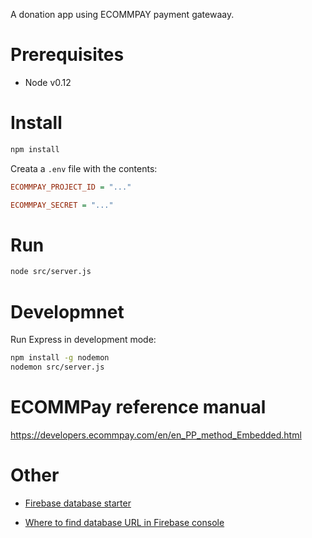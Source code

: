 A donation app using ECOMMPAY payment gatewaay.

# Prerequisites

* Node v0.12

# Install

```sh
npm install
```

Creata a `.env` file with the contents:

```ini
ECOMMPAY_PROJECT_ID = "..."

ECOMMPAY_SECRET = "..."
```

# Run

```sh
node src/server.js
```

# Developmnet

Run Express in development mode:

```sh
npm install -g nodemon
nodemon src/server.js
```

# ECOMMPay reference manual

https://developers.ecommpay.com/en/en_PP_method_Embedded.html

# Other

- [Firebase database starter](https://riptutorial.com/firebase/example/22139/hello-world-firebase-realtime-database-in-node)

- [Where to find database URL in Firebase console](https://stackoverflow.com/a/40168644/315168)